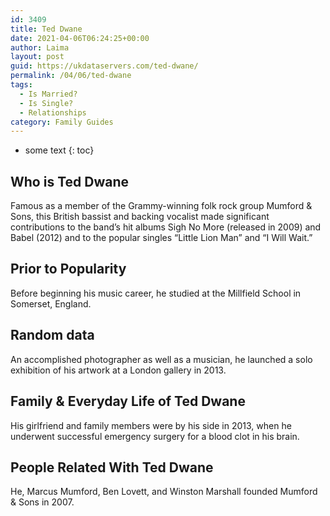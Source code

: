 ```yaml
---
id: 3409
title: Ted Dwane
date: 2021-04-06T06:24:25+00:00
author: Laima
layout: post
guid: https://ukdataservers.com/ted-dwane/
permalink: /04/06/ted-dwane
tags:
  - Is Married?
  - Is Single?
  - Relationships
category: Family Guides
---
```


* some text
{: toc}


## Who is Ted Dwane
                  
                  
                  
Famous as a member of the Grammy-winning folk rock group Mumford & Sons, this British bassist and backing vocalist made significant contributions to the band&#8217;s hit albums Sigh No More (released in 2009) and Babel (2012) and to the popular singles &#8220;Little Lion Man&#8221; and &#8220;I Will Wait.&#8221;
                  
              
            
              
            
                
                
                
## Prior to Popularity
                  
                  
                  
Before beginning his music career, he studied at the Millfield School in Somerset, England.
                  
              
            
              
            
                
                
                
## Random data
                  
                  
                  
An accomplished photographer as well as a musician, he launched a solo exhibition of his artwork at a London gallery in 2013.
                  
              
            
              
            
                
                
                
## Family & Everyday Life of Ted Dwane
                  
                  
                  
His girlfriend and family members were by his side in 2013, when he underwent successful emergency surgery for a blood clot in his brain.
                  
              
            
              
            
                
                
                
## People Related With Ted Dwane
                  
                  
                  
He, Marcus Mumford, Ben Lovett, and Winston Marshall founded Mumford & Sons in 2007.
                  
              
            
              
            
                
              
            
              
              
            
            
              
            
          
          
          